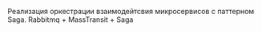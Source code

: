 Реализация оркестрации взаимодейтсвия микросервисов с паттерном Saga. Rabbitmq + MassTransit + Saga
